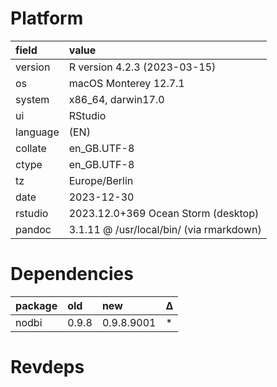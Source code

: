 # Platform

|field    |value                                    |
|:--------|:----------------------------------------|
|version  |R version 4.2.3 (2023-03-15)             |
|os       |macOS Monterey 12.7.1                    |
|system   |x86_64, darwin17.0                       |
|ui       |RStudio                                  |
|language |(EN)                                     |
|collate  |en_GB.UTF-8                              |
|ctype    |en_GB.UTF-8                              |
|tz       |Europe/Berlin                            |
|date     |2023-12-30                               |
|rstudio  |2023.12.0+369 Ocean Storm (desktop)      |
|pandoc   |3.1.11 @ /usr/local/bin/ (via rmarkdown) |

# Dependencies

|package |old   |new        |Δ  |
|:-------|:-----|:----------|:--|
|nodbi   |0.9.8 |0.9.8.9001 |*  |

# Revdeps

